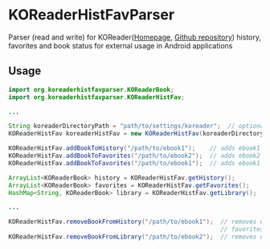 # KOReaderHistFavParser
Parser (read and write) for KOReader([Homepage](https://koreader.rocks), [Github repository](https://github.com/koreader/koreader)) history, favorites and book status for external usage in Android applications

## Usage
```java
import org.koreaderhistfavparser.KOReaderBook;
import org.koreaderhistfavparser.KOReaderHistFav;

...

String koreaderDirectoryPath = "path/to/settings/koreader";  // optional argument to KOReaderHistFav
KOReaderHistFav koreaderHistFav = new KOReaderHistFav(koreaderDirectoryPath);

KOReaderHistFav.addBookToHistory("/path/to/ebook1");    // adds ebook1 to history and internal library
KOReaderHistFav.addBookToFavorites("/path/to/ebook2");  // adds ebook2 to favorites and internal library
KOReaderHistFav.addBookToFavorites("/path/to/ebook1");  // adds ebook1 to favorites (already in library)

ArrayList<KOReaderBook> history = KOReaderHistFav.getHistory();        // returns ebook1
ArrayList<KOReaderBook> favorites = KOReaderHistFav.getFavorites();    // returns ebook1 and ebook2
HashMap<String, KOReaderBook> library = KOReaderHistFav.getLibrary();  // returns ebook1 and ebook2

...

KOReaderHistFav.removeBookFromHistory("/path/to/ebook1");  // removes ebook1 from history but keeps in
                                                           // favorites and internal library
KOReaderHistFav.removeBookFromLibrary("/path/to/ebook2");  // removes ebook2 from favorites and library
```
